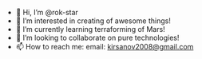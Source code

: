 - 👋 Hi, I’m @rok-star
- 👀 I’m interested in creating of awesome things!
- 🌱 I’m currently learning terraforming of Mars!
- 💞️ I’m looking to collaborate on pure technologies!
- 📫 How to reach me: email: kirsanov2008@gmail.com

